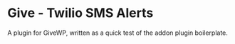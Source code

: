 # Give - Twilio SMS Alerts

A plugin for GiveWP, written as a quick test of the addon plugin boilerplate.
